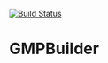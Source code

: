 [![Build Status](https://travis-ci.org/JuliaMath/GMPBuilder.svg?branch=master)](https://travis-ci.org/JuliaMath/GMPBuilder)

# GMPBuilder
